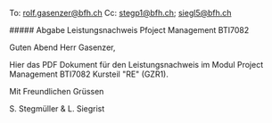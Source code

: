 To: rolf.gasenzer@bfh.ch
Cc: stegp1@bfh.ch; siegl5@bfh.ch

##### Abgabe Leistungsnachweis Pfoject Management BTI7082

Guten Abend Herr Gasenzer,

Hier das PDF Dokument für den Leistungsnachweis im Modul Project Management BTI7082 Kursteil "RE" (GZR1).


Mit Freundlichen Grüssen

S. Stegmüller & L. Siegrist
